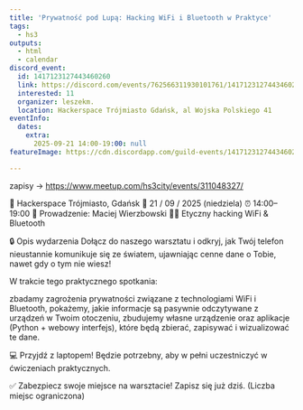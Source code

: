 ```yaml
---
title: 'Prywatność pod Lupą: Hacking WiFi i Bluetooth w Praktyce'
tags:
  - hs3
outputs:
  - html
  - calendar
discord_event:
  id: 1417123127443460260
  link: https://discord.com/events/762566311930101761/1417123127443460260
  interested: 11
  organizer: leszekm.
  location: Hackerspace Trójmiasto Gdańsk, al Wojska Polskiego 41
eventInfo:
  dates:
    extra:
      2025-09-21 14:00-19:00: null
featureImage: https://cdn.discordapp.com/guild-events/1417123127443460260/c638d197f5b1f0c569576dff637f42b3.png?size=1024

---
```


zapisy ->  https://www.meetup.com/hs3city/events/311048327/

📍 Hackerspace Trójmiasto, Gdańsk
📅 21 / 09 / 2025 (niedziela)
⏰ 14:00–19:00
👤 Prowadzenie: Maciej Wierzbowski
🧑‍💻 Etyczny hacking WiFi & Bluetooth


🔒 Opis wydarzenia
Dołącz do naszego warsztatu i odkryj, jak Twój telefon nieustannie komunikuje się ze światem, ujawniając cenne dane o Tobie, nawet gdy o tym nie wiesz!

W trakcie tego praktycznego spotkania:

zbadamy zagrożenia prywatności związane z technologiami WiFi i Bluetooth,
pokażemy, jakie informacje są pasywnie odczytywane z urządzeń w Twoim otoczeniu,
zbudujemy własne urządzenie oraz aplikacje (Python + webowy interfejs), które będą zbierać, zapisywać i wizualizować te dane.

💻 Przyjdź z laptopem! Będzie potrzebny, aby w pełni uczestniczyć w ćwiczeniach praktycznych.


✅ Zabezpiecz swoje miejsce na warsztacie! Zapisz się już dziś.
(Liczba miejsc ograniczona)
